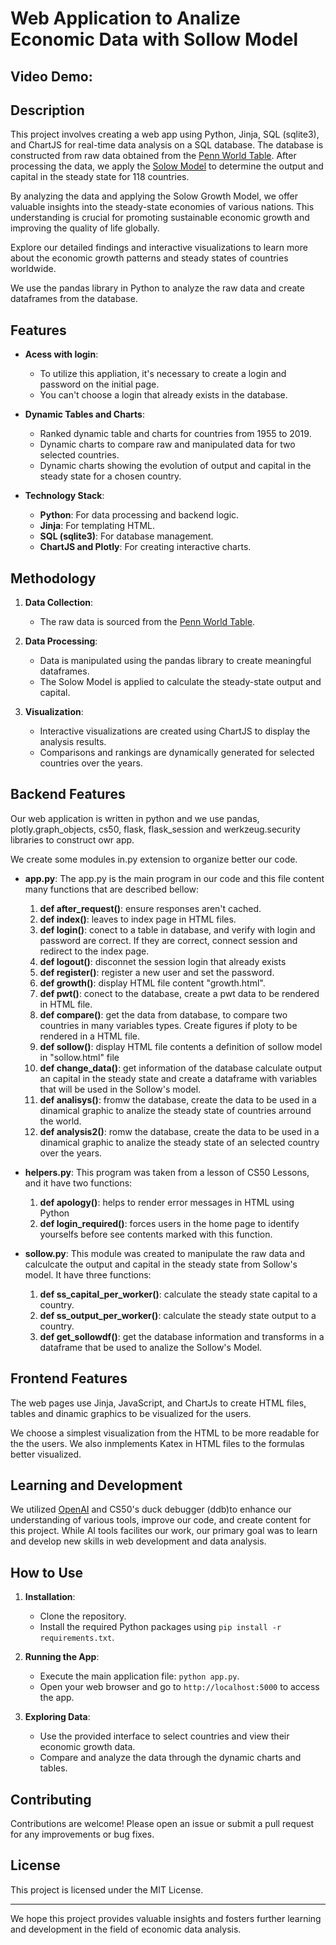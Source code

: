 # Web Application to Analize Economic Data with Sollow Model

## Video Demo:  <URL HERE>

## Description

This project involves creating a web app using Python, Jinja, SQL (sqlite3), and ChartJS for real-time data analysis on a SQL database. The database is constructed from raw data obtained from the [Penn World Table](https://www.rug.nl/ggdc/productivity/pwt/?lang=en). After processing the data, we apply the [Solow Model](https://en.wikipedia.org/wiki/Solow%E2%80%93Swan_model) to determine the output and capital in the steady state for 118 countries.

By analyzing the data and applying the Solow Growth Model, we offer valuable insights into the steady-state economies of various nations. This understanding is crucial for promoting sustainable economic growth and improving the quality of life globally.

Explore our detailed findings and interactive visualizations to learn more about the economic growth patterns and steady states of countries worldwide.

We use the pandas library in Python to analyze the raw data and create dataframes from the database.


## Features

- **Acess with login**:
  - To utilize this appliation, it's necessary to create a login and password on the initial page.
  - You can't choose a login that already exists in the database.


- **Dynamic Tables and Charts**:
  - Ranked dynamic table and charts for countries from 1955 to 2019.
  - Dynamic charts to compare raw and manipulated data for two selected countries.
  - Dynamic charts showing the evolution of output and capital in the steady state for a chosen country.

- **Technology Stack**:
  - **Python**: For data processing and backend logic.
  - **Jinja**: For templating HTML.
  - **SQL (sqlite3)**: For database management.
  - **ChartJS and Plotly**: For creating interactive charts.

## Methodology

1. **Data Collection**:
   - The raw data is sourced from the [Penn World Table](https://www.rug.nl/ggdc/productivity/pwt/?lang=en).

2. **Data Processing**:
   - Data is manipulated using the pandas library to create meaningful dataframes.
   - The Solow Model is applied to calculate the steady-state output and capital.

3. **Visualization**:
   - Interactive visualizations are created using ChartJS to display the analysis results.
   - Comparisons and rankings are dynamically generated for selected countries over the years.

## Backend Features
Our web application is written in python and we use pandas, plotly.graph_objects, cs50, flask, flask_session and werkzeug.security libraries to construct owr app.

We create some modules in.py extension to organize better our code.

- **app.py**: The app.py is the main program in our code and this file content many functions that are described bellow:

   1. **def after_request()**: ensure responses aren't cached.
   2. **def index()**: leaves to index page in HTML files.
   3. **def login()**: conect to a table in database, and verify with login and password are correct. If they are correct, connect session and redirect to the index page.
   4. **def logout()**: disconnet the session login that already exists
   5. **def register()**: register a new user and set the password.
   6. **def growth()**: display HTML file content "growth.html".
   7. **def pwt()**: conect to the database, create a pwt data to be rendered in HTML file.
   8. **def compare()**: get the data from database, to compare two countries in many variables types. Create figures if ploty to be rendered in a HTML file.
   9. **def sollow()**: display HTML file contents a definition of sollow model in "sollow.html" file
   10. **def change_data()**: get information of the database calculate output an capital in the steady state and create a dataframe with variables that will be used in the Sollow's model.
   11. **def analisys()**: fromw the database, create the data to be used in a dinamical graphic to analize the steady state of countries arround the world.
   12. **def analysis2()**: romw the database, create the data to be used in a dinamical graphic to analize the steady state of an selected country over the years.

- **helpers.py**: This program was taken from a lesson of CS50 Lessons, and it have two functions:
   1. **def apology()**: helps to render error messages in HTML using Python
   2. **def login_required()**: forces users in the home page to identify yourselfs before see contents marked with this function.

- **sollow.py**: This module was created to manipulate the raw data and calculcate the output and capital in the steady state from Sollow's model. It have three functions:

   1. **def ss_capital_per_worker()**: calculate the steady state capital to a country.
   2. **def ss_output_per_worker()**: calculate the steady state output to a country.
   3. **def get_sollowdf()**: get the database information and transforms in a dataframe that be used to analize the Sollow's Model.


## Frontend Features
The web pages use Jinja, JavaScript, and ChartJs to create HTML files, tables and dinamic graphics to be visualized for the users.

We choose a simplest visualization from the HTML to be more readable for the the users. We also inmplements Katex in HTML files to the formulas better visualized.


## Learning and Development

We utilized [OpenAI](https://chatgpt.com/) and CS50's duck debugger (ddb)to enhance our understanding of various tools, improve our code, and create content for this project. While AI tools facilites our work, our primary goal was to learn and develop new skills in web development and data analysis.

## How to Use

1. **Installation**:
   - Clone the repository.
   - Install the required Python packages using `pip install -r requirements.txt`.

2. **Running the App**:
   - Execute the main application file: `python app.py`.
   - Open your web browser and go to `http://localhost:5000` to access the app.

3. **Exploring Data**:
   - Use the provided interface to select countries and view their economic growth data.
   - Compare and analyze the data through the dynamic charts and tables.

## Contributing

Contributions are welcome! Please open an issue or submit a pull request for any improvements or bug fixes.

## License

This project is licensed under the MIT License.

---

We hope this project provides valuable insights and fosters further learning and development in the field of economic data analysis.
